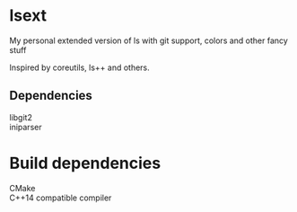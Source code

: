 # lsext
My personal extended version of ls with git support, colors and other fancy
stuff

Inspired by coreutils, ls++ and others.


## Dependencies
libgit2  
iniparser 

# Build dependencies
CMake  
C++14 compatible compiler 
